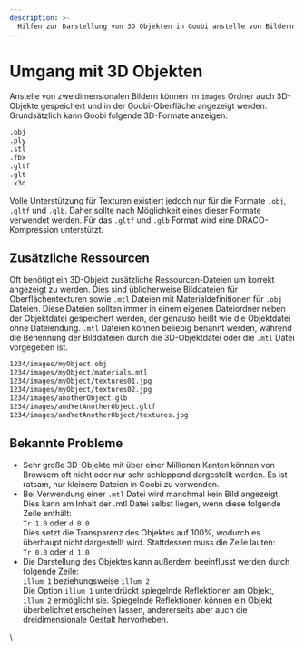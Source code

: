 ```yaml
---
description: >-
  Hilfen zur Darstellung von 3D Objekten in Goobi anstelle von Bildern
---
```


# Umgang mit 3D Objekten

Anstelle von zweidimensionalen Bildern können im `images` Ordner auch 3D-Objekte gespeichert und in der Goobi-Oberfläche angezeigt werden. Grundsätzlich kann Goobi folgende 3D-Formate anzeigen:

```bash
.obj
.ply
.stl
.fbx
.gltf
.glt
.x3d
```

Volle Unterstützung für Texturen existiert jedoch nur für die Formate `.obj`, `.gltf` und `.glb`. Daher sollte nach Möglichkeit eines dieser Formate verwendet werden. Für das `.gltf` und `.glb` Format wird eine DRACO-Kompression unterstützt.

## Zusätzliche Ressourcen

Oft benötigt ein 3D-Objekt zusätzliche Ressourcen-Dateien um korrekt angezeigt zu werden. Dies sind üblicherweise Bilddateien für Oberflächentexturen sowie `.mtl` Dateien mit Materialdefinitionen für `.obj` Dateien. Diese Dateien sollten immer in einem eigenen Dateiordner neben der Objektdatei gespeichert werden, der genauso heißt wie die Objektdatei ohne Dateiendung. `.mtl` Dateien können beliebig benannt werden, während die Benennung der Bilddateien durch die 3D-Objektdatei oder die `.mtl` Datei vorgegeben ist.

```bash
1234/images/myObject.obj
1234/images/myObject/materials.mtl
1234/images/myObject/textures01.jpg
1234/images/myObject/textures02.jpg
1234/images/anotherObject.glb
1234/images/andYetAnotherObject.gltf
1234/images/andYetAnotherObject/textures.jpg
```

## Bekannte Probleme

* Sehr große 3D-Objekte mit über einer Millionen Kanten können von Browsern oft nicht oder nur sehr schleppend dargestellt werden. Es ist ratsam, nur kleinere Dateien in Goobi zu verwenden.
* Bei Verwendung einer `.mtl` Datei wird manchmal kein Bild angezeigt. Dies kann am Inhalt der .mtl Datei selbst liegen, wenn diese folgende Zeile enthält:\
  `Tr 1.0` oder `d 0.0`\
  Dies setzt die Transparenz des Objektes auf 100%, wodurch es überhaupt nicht dargestellt wird. Stattdessen muss die Zeile lauten:\
  `Tr 0.0` oder `d 1.0`
* Die Darstellung des Objektes kann außerdem beeinflusst werden durch folgende Zeile:\
  `illum 1` beziehungsweise `illum 2`\
  Die Option `illum 1` unterdrückt spiegelnde Reflektionen am Objekt, `illum 2` ermöglicht sie. Spiegelnde Reflektionen können ein Objekt überbelichtet erscheinen lassen, andererseits aber auch die dreidimensionale Gestalt hervorheben.

\